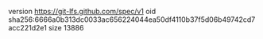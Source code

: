 version https://git-lfs.github.com/spec/v1
oid sha256:6666a0b313dc0033ac656224044ea50df4110b37f5d06b49742cd7acc221d2e1
size 13886
